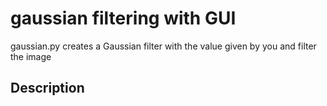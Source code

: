# gaussian filtering with GUI

gaussian.py creates a Gaussian filter with the value given by you and filter the image

## Description

